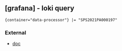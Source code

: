 ## [grafana] - loki query

```qs
{container="data-processor"} |= "SPS2021PA000197"
```


### External

* [doc](https://grafana.com/docs/loki/latest/logql/log_queries/)